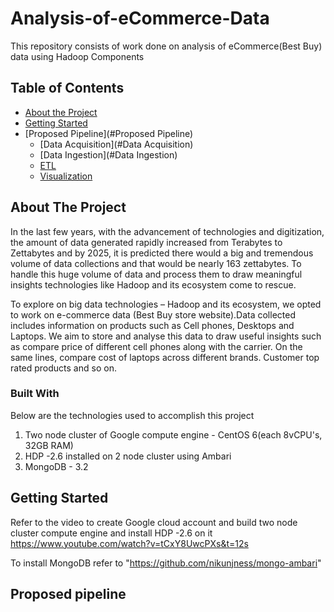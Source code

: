 # Analysis-of-eCommerce-Data
This repository consists of work done on analysis of eCommerce(Best Buy) data using Hadoop Components

<!-- TABLE OF CONTENTS -->
## Table of Contents

* [About the Project](#about-the-project)
* [Getting Started](#getting-started)
* [Proposed Pipeline](#Proposed Pipeline)
  * [Data Acquisition](#Data Acquisition)
  * [Data Ingestion](#Data Ingestion)
  * [ETL](#ETL)
  * [Visualization](#Visualization)



<!-- ABOUT THE PROJECT -->
## About The Project

In the last few years, with the advancement of technologies and digitization, the amount of data generated rapidly increased from Terabytes to Zettabytes and by 2025, it is predicted there would a big and tremendous volume of data collections and that would be nearly 163 zettabytes. To handle this huge volume of data and process them to draw meaningful insights technologies like Hadoop and its ecosystem come to rescue.

To explore on big data technologies – Hadoop and its ecosystem, we opted to work on e-commerce data (Best Buy store website).Data collected includes information on products such as Cell phones, Desktops and Laptops. We aim to store and analyse this data to draw useful insights such as compare price of different cell phones along with the carrier. On the same lines, compare cost of laptops across different brands. Customer top rated products and so on.


### Built With
Below are the technologies used to accomplish this project

1. Two node cluster of Google compute engine - CentOS 6(each 8vCPU's, 32GB RAM)
2. HDP -2.6 installed on 2 node cluster using Ambari
3. MongoDB - 3.2

<!-- GETTING STARTED -->
## Getting Started

Refer to the video to create Google cloud account and build two node cluster compute engine and install HDP -2.6 on it
https://www.youtube.com/watch?v=tCxY8UwcPXs&t=12s

To install MongoDB refer to "https://github.com/nikunjness/mongo-ambari" 

## Proposed pipeline

